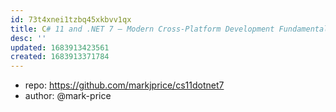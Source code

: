 ```yaml
---
id: 73t4xnei1tzbq45xkbvv1qx
title: C# 11 and .NET 7 – Modern Cross-Platform Development Fundamentals
desc: ''
updated: 1683913423561
created: 1683913371784
---
```


- repo:  https://github.com/markjprice/cs11dotnet7
- author: @mark-price
